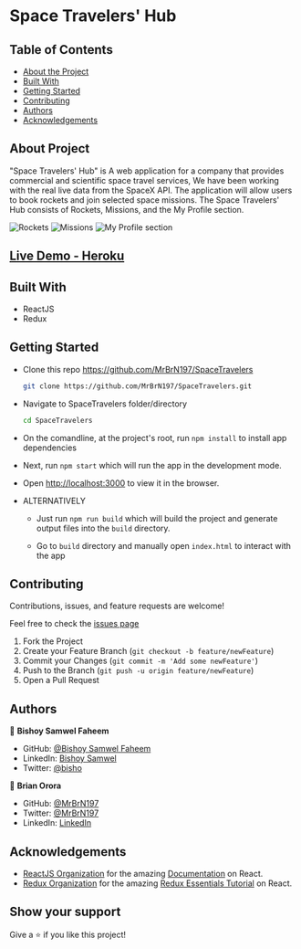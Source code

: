 # Space Travelers' Hub

## Table of Contents

* [About the Project](#about-the-project)
* [Built With](#built-with)
* [Getting Started](#getting-started)
* [Contributing](#contributing)
* [Authors](#author)
* [Acknowledgements](#acknowledgements)

## About Project

"Space Travelers' Hub" is A web application for a company that provides commercial and scientific space travel services, We have been  working with the real live data from the SpaceX API. The application will allow users to book rockets and join selected space missions.
The Space Travelers' Hub consists of Rockets, Missions, and the My Profile section.

![Rockets](https://user-images.githubusercontent.com/29541335/141110078-f3941014-a4cc-491a-8875-419fb2d9582b.png)
![Missions](https://user-images.githubusercontent.com/29541335/141110128-6114f633-977e-4421-92ad-73f319a142a4.png)
![My Profile section](https://user-images.githubusercontent.com/29541335/141110154-bca00c72-77de-4bb0-9476-39a7c7906529.png)




<!-- ## [Live Demo - GH pages]() -->
<!-- ## [Live Demo - Netlify]() -->
## [Live Demo - Heroku](https://space-travelers-hub.herokuapp.com/)

## Built With

* ReactJS
* Redux


## Getting Started

* Clone this repo <https://github.com/MrBrN197/SpaceTravelers>

    ```bash
    git clone https://github.com/MrBrN197/SpaceTravelers.git
    ```

* Navigate to SpaceTravelers folder/directory

    ```bash
    cd SpaceTravelers
    ```

* On the comandline, at the project's root, run ```npm install``` to install app dependencies

* Next, run ```npm start``` which will run the app in the development mode.

* Open [http://localhost:3000](http://localhost:3000) to view it in the browser.

* ALTERNATIVELY

  * Just run ```npm run build``` which will build the project and generate output files into the ```build``` directory.

  * Go to ```build``` directory and manually open ```index.html``` to interact with the app


## Contributing

Contributions, issues, and feature requests are welcome!

Feel free to check the [issues page](../../issues)

  1. Fork the Project
  2. Create your Feature Branch (`git checkout -b feature/newFeature`)
  3. Commit your Changes (`git commit -m 'Add some newFeature'`)
  4. Push to the Branch (`git push -u origin feature/newFeature`)
  5. Open a Pull Request

## Authors

👤 **Bishoy Samwel Faheem**

- GitHub: [@Bishoy Samwel Faheem](https://github.com/Bishoy-Samwel)
- LinkedIn: [Bishoy Samwel](https://www.linkedin.com/in/bishoy-samwuel-ss/)
- Twitter: [@bisho](https://twitter.com/BishoFaheem15)

👤 **Brian Orora**

- GitHub: [@MrBrN197](https://github.com/MrBrN197)
- Twitter: [@MrBrN197](https://twitter.com/MrBrN197)
- LinkedIn: [LinkedIn](https://www.linkedin.com/in/brian-orora-2b7883a7/)

## Acknowledgements

* [ReactJS Organization](https://reactjs.org/) for the amazing [Documentation](https://reactjs.org/docs/getting-started.html) on React.
* [Redux Organization](https://redux.js.org/) for the amazing [Redux Essentials Tutorial](https://redux.js.org/tutorials/essentials/part-1-overview-concepts) on React.

## Show your support

Give a ⭐️ if you like this project!
